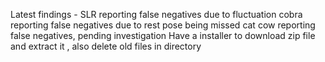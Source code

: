 Latest findings - 
SLR reporting false negatives due to fluctuation
cobra reporting false negatives due to rest pose being missed
cat cow reporting false negatives, pending investigation
Have a installer to download zip file and extract it , also delete old files in directory
